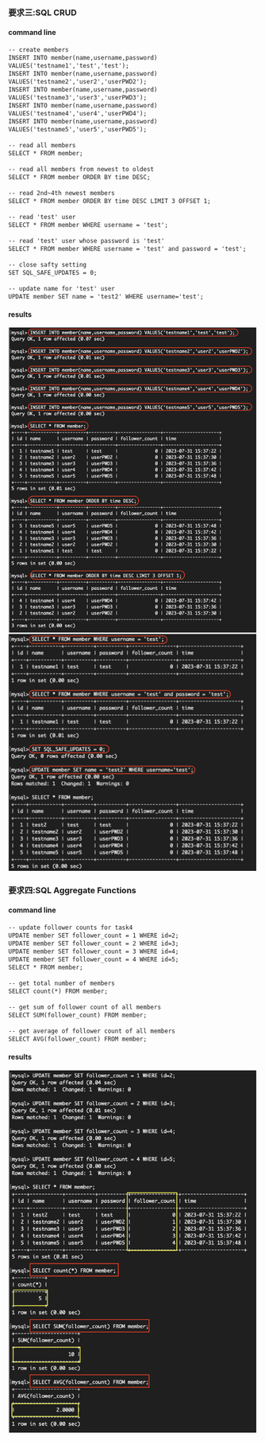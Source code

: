 ### 要求三:SQL CRUD
#### command line
```
-- create members
INSERT INTO member(name,username,password) VALUES('testname1','test','test');
INSERT INTO member(name,username,password) VALUES('testname2','user2','userPWD2');
INSERT INTO member(name,username,password) VALUES('testname3','user3','userPWD3');
INSERT INTO member(name,username,password) VALUES('testname4','user4','userPWD4');
INSERT INTO member(name,username,password) VALUES('testname5','user5','userPWD5');

-- read all members
SELECT * FROM member;

-- read all members from newest to oldest
SELECT * FROM member ORDER BY time DESC;

-- read 2nd~4th newest members
SELECT * FROM member ORDER BY time DESC LIMIT 3 OFFSET 1;

-- read 'test' user
SELECT * FROM member WHERE username = 'test';

-- read 'test' user whose password is 'test'
SELECT * FROM member WHERE username = 'test' and password = 'test';

-- close safty setting
SET SQL_SAFE_UPDATES = 0;

-- update name for 'test' user
UPDATE member SET name = 'test2' WHERE username='test';
```
#### results
<img src="task3_pt1.png" style="width:500px;">
<img src="task3_pt2.png" style="width:500px;">

### 要求四:SQL Aggregate Functions 
#### command line
```
-- update follower counts for task4
UPDATE member SET follower_count = 1 WHERE id=2;
UPDATE member SET follower_count = 2 WHERE id=3;
UPDATE member SET follower_count = 3 WHERE id=4;
UPDATE member SET follower_count = 4 WHERE id=5;
SELECT * FROM member;

-- get total number of members
SELECT count(*) FROM member;

-- get sum of follower count of all members
SELECT SUM(follower_count) FROM member;

-- get average of follower count of all members
SELECT AVG(follower_count) FROM member;
```
#### results
<img src="task4.png" style="width:500px;">
